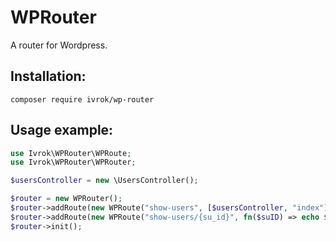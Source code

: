 # WPRouter
A router for Wordpress.

## Installation:
```console
composer require ivrok/wp-router
```

## Usage example:
```php
use Ivrok\WPRouter\WPRoute;
use Ivrok\WPRouter\WPRouter;

$usersController = new \UsersController();

$router = new WPRouter();
$router->addRoute(new WPRoute("show-users", [$usersController, "index"]));
$router->addRoute(new WPRoute("show-users/{su_id}", fn($suID) => echo $suID);
$router->init();

```
